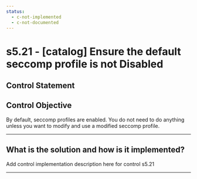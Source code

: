 ```yaml
---
status:
  - c-not-implemented
  - c-not-documented
---
```


# s5.21 - \[catalog\] Ensure the default seccomp profile is not Disabled

## Control Statement

## Control Objective

By default, seccomp profiles are enabled. You do not need to do anything unless you want to modify and use a modified seccomp profile.

______________________________________________________________________

## What is the solution and how is it implemented?

Add control implementation description here for control s5.21

______________________________________________________________________
